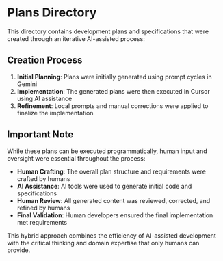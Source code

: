 # Plans Directory

This directory contains development plans and specifications that were created through an iterative AI-assisted process:

## Creation Process

1. **Initial Planning**: Plans were initially generated using prompt cycles in Gemini
2. **Implementation**: The generated plans were then executed in Cursor using AI assistance
3. **Refinement**: Local prompts and manual corrections were applied to finalize the implementation

## Important Note

While these plans can be executed programmatically, human input and oversight were essential throughout the process:
- **Human Crafting**: The overall plan structure and requirements were crafted by humans
- **AI Assistance**: AI tools were used to generate initial code and specifications
- **Human Review**: All generated content was reviewed, corrected, and refined by humans
- **Final Validation**: Human developers ensured the final implementation met requirements

This hybrid approach combines the efficiency of AI-assisted development with the critical thinking and domain expertise that only humans can provide.
